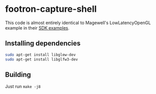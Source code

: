 # footron-capture-shell

This code is almost entirely identical to Magewell's LowLatencyOpenGL example in their [SDK examples](https://www.magewell.com/sdk).

## Installing dependencies

```sh
sudo apt-get install libglew-dev
sudo apt-get install libglfw3-dev
```

## Building

Just run `make -j8`
